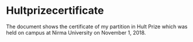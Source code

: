 # Hultprizecertificate
The document shows the certificate of my partition in Hult Prize which was held on campus at Nirma University on November 1, 2018.
